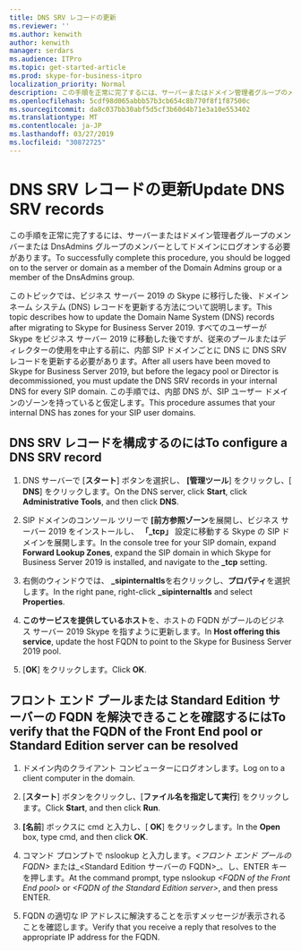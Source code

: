 ```yaml
---
title: DNS SRV レコードの更新
ms.reviewer: ''
ms.author: kenwith
author: kenwith
manager: serdars
ms.audience: ITPro
ms.topic: get-started-article
ms.prod: skype-for-business-itpro
localization_priority: Normal
description: この手順を正常に完了するには、サーバーまたはドメイン管理者グループのメンバーまたは DnsAdmins グループのメンバーとしてドメインにログオンする必要があります。
ms.openlocfilehash: 5cdf98d065abbb57b3cb654c8b770f8f1f87500c
ms.sourcegitcommit: da8c037bb30abf5d5cf3b60d4b71e3a10e553402
ms.translationtype: MT
ms.contentlocale: ja-JP
ms.lasthandoff: 03/27/2019
ms.locfileid: "30872725"
---
```

# <a name="update-dns-srv-records"></a><span data-ttu-id="29dff-103">DNS SRV レコードの更新</span><span class="sxs-lookup"><span data-stu-id="29dff-103">Update DNS SRV records</span></span>

<span data-ttu-id="29dff-104">この手順を正常に完了するには、サーバーまたはドメイン管理者グループのメンバーまたは DnsAdmins グループのメンバーとしてドメインにログオンする必要があります。</span><span class="sxs-lookup"><span data-stu-id="29dff-104">To successfully complete this procedure, you should be logged on to the server or domain as a member of the Domain Admins group or a member of the DnsAdmins group.</span></span>
  
<span data-ttu-id="29dff-105">このトピックでは、ビジネス サーバー 2019 の Skype に移行した後、ドメイン ネーム システム (DNS) レコードを更新する方法について説明します。</span><span class="sxs-lookup"><span data-stu-id="29dff-105">This topic describes how to update the Domain Name System (DNS) records after migrating to Skype for Business Server 2019.</span></span> <span data-ttu-id="29dff-106">すべてのユーザーが Skype をビジネス サーバー 2019 に移動した後ですが、従来のプールまたはディレクターの使用を中止する前に、内部 SIP ドメインごとに DNS に DNS SRV レコードを更新する必要があります。</span><span class="sxs-lookup"><span data-stu-id="29dff-106">After all users have been moved to Skype for Business Server 2019, but before the legacy pool or Director is decommissioned, you must update the DNS SRV records in your internal DNS for every SIP domain.</span></span> <span data-ttu-id="29dff-107">この手順では、内部 DNS が、SIP ユーザー ドメインのゾーンを持っていると仮定します。</span><span class="sxs-lookup"><span data-stu-id="29dff-107">This procedure assumes that your internal DNS has zones for your SIP user domains.</span></span>
  
## <a name="to-configure-a-dns-srv-record"></a><span data-ttu-id="29dff-108">DNS SRV レコードを構成するのには</span><span class="sxs-lookup"><span data-stu-id="29dff-108">To configure a DNS SRV record</span></span>

1. <span data-ttu-id="29dff-109">DNS サーバーで [**スタート**] ボタンを選択し、 **[管理ツール**] をクリックし、[ **DNS**] をクリックします。</span><span class="sxs-lookup"><span data-stu-id="29dff-109">On the DNS server, click **Start**, click **Administrative Tools**, and then click **DNS**.</span></span>
    
2. <span data-ttu-id="29dff-110">SIP ドメインのコンソール ツリーで **[前方参照ゾーン**を展開し、ビジネス サーバー 2019 をインストールし、 **「_tcp」** 設定に移動する Skype の SIP ドメインを展開します。</span><span class="sxs-lookup"><span data-stu-id="29dff-110">In the console tree for your SIP domain, expand **Forward Lookup Zones**, expand the SIP domain in which Skype for Business Server 2019 is installed, and navigate to the **_tcp** setting.</span></span> 
    
3. <span data-ttu-id="29dff-111">右側のウィンドウでは、 **_sipinternaltls**を右クリックし、**プロパティ**を選択します。</span><span class="sxs-lookup"><span data-stu-id="29dff-111">In the right pane, right-click **_sipinternaltls** and select **Properties**.</span></span>
    
4. <span data-ttu-id="29dff-112">**このサービスを提供しているホスト**を、ホストの FQDN がプールのビジネス サーバー 2019 Skype を指すように更新します。</span><span class="sxs-lookup"><span data-stu-id="29dff-112">In **Host offering this service**, update the host FQDN to point to the Skype for Business Server 2019 pool.</span></span>
    
5. <span data-ttu-id="29dff-113">[**OK**] をクリックします。</span><span class="sxs-lookup"><span data-stu-id="29dff-113">Click **OK**.</span></span>
    
## <a name="to-verify-that-the-fqdn-of-the-front-end-pool-or-standard-edition-server-can-be-resolved"></a><span data-ttu-id="29dff-114">フロント エンド プールまたは Standard Edition サーバーの FQDN を解決できることを確認するには</span><span class="sxs-lookup"><span data-stu-id="29dff-114">To verify that the FQDN of the Front End pool or Standard Edition server can be resolved</span></span>

1. <span data-ttu-id="29dff-115">ドメイン内のクライアント コンピューターにログオンします。</span><span class="sxs-lookup"><span data-stu-id="29dff-115">Log on to a client computer in the domain.</span></span>
    
2. <span data-ttu-id="29dff-116">[**スタート**] ボタンをクリックし、[**ファイル名を指定して実行**] をクリックします。</span><span class="sxs-lookup"><span data-stu-id="29dff-116">Click **Start**, and then click **Run**.</span></span>
    
3. <span data-ttu-id="29dff-117">**[名前**] ボックスに cmd と入力し、[ **OK**] をクリックします。</span><span class="sxs-lookup"><span data-stu-id="29dff-117">In the **Open** box, type cmd, and then click **OK**.</span></span>
    
4. <span data-ttu-id="29dff-118">コマンド プロンプトで nslookup と入力します。_\<フロント エンド プールの FQDN\>_ または_\<Standard Edition サーバーの FQDN\>_、し、ENTER キーを押します。</span><span class="sxs-lookup"><span data-stu-id="29dff-118">At the command prompt, type nslookup _\<FQDN of the Front End pool\>_ or  _\<FQDN of the Standard Edition server\>_, and then press ENTER.</span></span>
    
5. <span data-ttu-id="29dff-119">FQDN の適切な IP アドレスに解決することを示すメッセージが表示されることを確認します。</span><span class="sxs-lookup"><span data-stu-id="29dff-119">Verify that you receive a reply that resolves to the appropriate IP address for the FQDN.</span></span>
    

